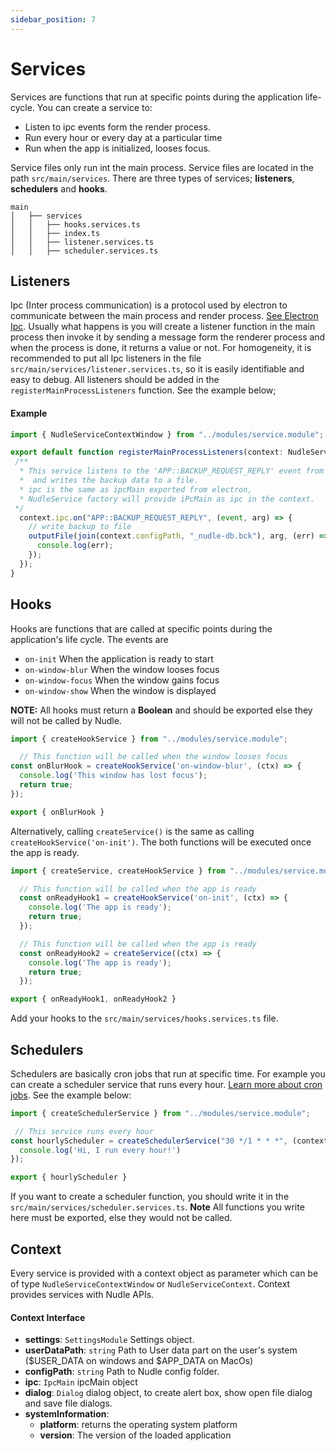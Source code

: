 ```yaml
---
sidebar_position: 7
---
```


# Services
Services are functions that run at specific points during the application life-cycle. You can create a service to:
 - Listen to ipc events form the render process.
 - Run every hour or every day at a particular time
 - Run when the app is initialized, looses focus.

Service files only run int the main process. Service files are located in the path `src/main/services`. There are three types of services; **listeners**, **schedulers** and **hooks**.

```
main
│   ├── services
│   │   ├── hooks.services.ts
│   │   ├── index.ts
│   │   ├── listener.services.ts
│   │   ├── scheduler.services.ts
```

## Listeners
Ipc (Inter process communication) is a protocol used by electron to communicate between the main process and render process. [See Electron Ipc](https://www.electronjs.org/docs/latest/tutorial/ipc). Usually what happens is you will create a listener function in the main process then invoke it by sending a message form the renderer process and when the process is done, it returns a value or not. For homogeneity, it is recommended to put all Ipc listeners in the file  `src/main/services/listener.services.ts`, so it is easily identifiable and easy to debug. All listeners should be added in the `registerMainProcessListeners` function. See the example below;
#### Example
```javascript title=src/main/services/listeners.services.ts
import { NudleServiceContextWindow } from "../modules/service.module";

export default function registerMainProcessListeners(context: NudleServiceContextWindow) {
 /**
  * This service listens to the 'APP::BACKUP_REQUEST_REPLY' event from the render process
  *  and writes the backup data to a file.
  * ipc is the same as ipcMain exported from electron, 
  * NudleService factory will provide iPcMain as ipc in the context.
 */
  context.ipc.on("APP::BACKUP_REQUEST_REPLY", (event, arg) => {
    // write backup to file
    outputFile(join(context.configPath, "_nudle-db.bck"), arg, (err) => {
      console.log(err);
    });
  });
}

```

## Hooks
Hooks are functions that are called at specific points during the application's life cycle. The events are 
- `on-init` When the application is ready to start
- `on-window-blur` When the window looses focus
- `on-window-focus` When the window gains focus
- `on-window-show` When the window is displayed

**NOTE:** All hooks must return a **Boolean** and should be exported else they will not be called by Nudle.

```javascript title=src/main/services/hooks.services.ts
import { createHookService } from "../modules/service.module";

  // This function will be called when the window looses focus
const onBlurHook = createHookService('on-window-blur', (ctx) => {
  console.log('This window has lost focus');
  return true;
});

export { onBlurHook }
```

Alternatively, calling `createService()` is the same as calling `createHookService('on-init')`. The both functions will be executed once the app is ready.

```javascript title=src/main/services/hooks.services.ts
import { createService, createHookService } from "../modules/service.module";

  // This function will be called when the app is ready
  const onReadyHook1 = createHookService('on-init', (ctx) => {
    console.log('The app is ready');
    return true;
  });

  // This function will be called when the app is ready
  const onReadyHook2 = createService((ctx) => {
    console.log('The app is ready');
    return true;
  }); 

export { onReadyHook1, onReadyHook2 }
```


Add your hooks to the `src/main/services/hooks.services.ts` file.

## Schedulers
Schedulers are basically cron jobs that run at specific time. For example you can create a scheduler service that runs every hour. [Learn more about cron jobs](https://www.freeformatter.com/cron-expression-generator-quartz.html). See the example below:
```javascript title=src/main/services/scheduler.services.ts
import { createSchedulerService } from "../modules/service.module";

 // This service runs every hour
const hourlyScheduler = createSchedulerService("30 */1 * * *", (context) => {
  console.log('Hi, I run every hour!')
});

export { hourlyScheduler }
```
If you want to create a scheduler function, you should write it in the `src/main/services/scheduler.services.ts`. **Note** All functions you write here must be exported, else they would not be called.


## Context
Every service is provided with a context object as parameter which can be of type `NudleServiceContextWindow` or `NudleServiceContext`. Context provides services with Nudle APIs.
#### Context Interface
* **settings**: `SettingsModule` Settings object.
* **userDataPath**: `string` Path to User data part on the user's system ($USER_DATA on windows and $APP_DATA on MacOs)
* **configPath**: `string` Path to Nudle config folder.
* **ipc**: `IpcMain` ipcMain object
* **dialog**: `Dialog` dialog object, to create alert box, show open file dialog and save file dialogs.
* **systemInformation**:
  * **platform**: returns the operating system platform
  * **version**: The version of the loaded application